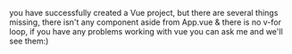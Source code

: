 you have successfully created a Vue project, but there are several things missing, there isn't any component aside from App.vue & there is no v-for loop, if you have any problems working with vue you can ask me and we'll see them:)
